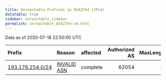 ```yaml
---
title: Unreachable Prefixes in AS42764 (IPv4)
datatable: true
sidebar: unreachable_sidebar
permalink: unreachable_AS42764-v4.html
---
```


Data as of 2020-07-18 22:50:00 UTC


<div class="datatable-begin"></div>

| Prefix                                                     | Reason                                                                                                  | affected   |   Authorized AS |   MaxLength | Anchor                                         |   unreachable /24s |
|:-----------------------------------------------------------|:--------------------------------------------------------------------------------------------------------|:-----------|----------------:|------------:|:-----------------------------------------------|-------------------:|
| [193.176.254.0/24](https://stat.ripe.net/193.176.254.0/24) | [INVALID ASN](https://rpki-validator.ripe.net/announcement-preview?asn=AS42764&prefix=193.176.254.0/24) | complete   |           62054 |          24 | [RIPE](unreachable_RIPE_NCC_RPKI_Root-v4.html) |                  1 |

<div class="datatable-end"></div>